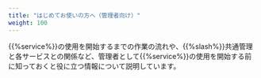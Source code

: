 ```yaml
---
title: "はじめてお使いの方へ（管理者向け）"
weight: 100
---
```

{{%service%}}の使用を開始するまでの作業の流れや、{{%slash%}}共通管理と各サービスとの関係など、管理者として{{%service%}}の使用を開始する前に知っておくと役に立つ情報について説明しています。
